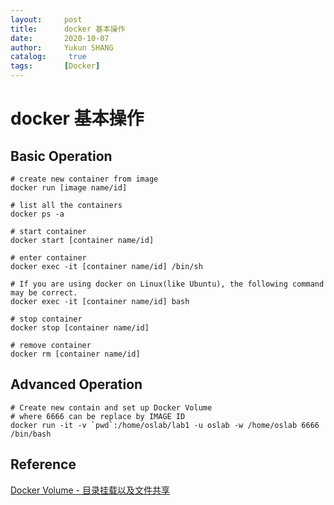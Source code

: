 ```yaml
---
layout:     post
title:      docker 基本操作
date:       2020-10-07
author:     Yukun SHANG
catalog: 	 true
tags:		[Docker]
---
```


# docker 基本操作

## Basic Operation

```shell
# create new container from image
docker run [image name/id]

# list all the containers
docker ps -a

# start container
docker start [container name/id]

# enter container
docker exec -it [container name/id] /bin/sh

# If you are using docker on Linux(like Ubuntu), the following command may be correct.
docker exec -it [container name/id] bash

# stop container
docker stop [container name/id]

# remove container
docker rm [container name/id]

```

## Advanced Operation

```shell
# Create new contain and set up Docker Volume
# where 6666 can be replace by IMAGE ID 
docker run -it -v `pwd`:/home/oslab/lab1 -u oslab -w /home/oslab 6666 /bin/bash
```



## Reference

[Docker Volume - 目录挂载以及文件共享](https://kebingzao.com/2019/02/25/docker-volume/)

